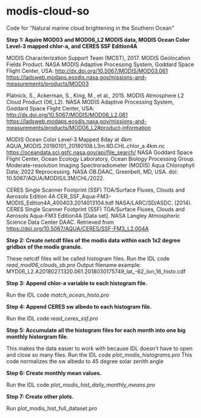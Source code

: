 # modis-cloud-so

Code for "Natural marine cloud brightening in the Southern Ocean"

**Step 1: Aquire MOD03 and MOD06_L2 MODIS data, MODIS Ocean Color Level-3 mapped chlor-a, and CERES SSF Edition4A**

MODIS Characterization Support Team (MCST), 2017. MODIS Geolocation Fields Product. NASA MODIS Adaptive Processing System, Goddard Space Flight Center, USA: http://dx.doi.org/10.5067/MODIS/MOD03.061
https://ladsweb.modaps.eosdis.nasa.gov/missions-and-measurements/products/MOD03

Platnick, S., Ackerman, S., King, M., et al., 2015. MODIS Atmosphere L2 Cloud Product (06_L2). NASA MODIS Adaptive Processing System, Goddard Space Flight Center, USA: http://dx.doi.org/10.5067/MODIS/MOD06_L2.061
https://ladsweb.modaps.eosdis.nasa.gov/missions-and-measurements/products/MOD06_L2#product-information

MODIS Ocean Color Level-3 Mapped 8day at 4km
AQUA_MODIS.20180101_20180108.L3m.8D.CHL.chlor_a.4km.nc
https://oceandata.sci.gsfc.nasa.gov/api/file_search/
NASA Goddard Space Flight Center, Ocean Ecology Laboratory, Ocean Biology Processing Group. Moderate-resolution Imaging Spectroradiometer (MODIS) Aqua Chlorophyll Data; 2022 Reprocessing. NASA OB.DAAC, Greenbelt, MD, USA. doi: 10.5067/AQUA/MODIS/L3M/CHL/2022.

CERES Single Scanner Footprint (SSF) TOA/Surface Fluxes, Clouds and Aerosols Edition 4A
CER_SSF_Aqua-FM3-MODIS_Edition4A_400403.2014013104.hdf
NASA/LARC/SD/ASDC. (2014). CERES Single Scanner Footprint (SSF) TOA/Surface Fluxes, Clouds and Aerosols Aqua-FM3 Edition4A [Data set]. NASA Langley Atmospheric Science Data Center DAAC. Retrieved from https://doi.org/10.5067/AQUA/CERES/SSF-FM3_L2.004A

**Step 2: Create netcdf files of the modis data within each 1x2 degree gridbox of the modis granule.**

These netcdf files will be called histogram files.  Run the IDL code *read_mod06_clouds_sb.pro*
Output filename example: MYD06_L2.A2018027.1320.061.2018030175749_lat_-62_lon_16_histo.cdf

**Step 3:  Append chlor-a variable to each histogram file.**

Run the IDL code *match_ocean_histo.pro*

**Step 4:  Append CERES sw albedo to each histogram file.**

Run the IDL code *read_ceres_ssf.pro*

**Step 5:  Accumulate all the histogram files for each month into one big monthly historgram file.**

This makes the data easier to work with because IDL doesn't have to open and close so many files.
Run the IDL code *plot_modis_histograms.pro*
This code normalizes the sw albedo to 45 degree solar zenith angle

**Step 6:  Create monthly mean values.**

Run the IDL code *plot_modis_hist_daily_monthly_means.pro*

**Step 7:  Create other plots.**

Run plot_modis_hist_full_dataset.pro

